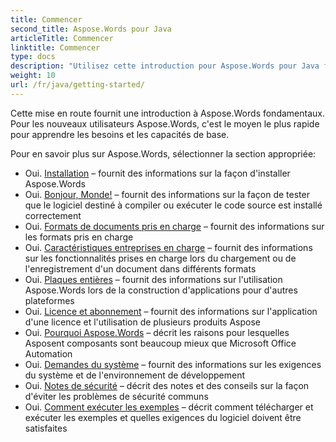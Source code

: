 ```yaml
---
title: Commencer
second_title: Aspose.Words pour Java
articleTitle: Commencer
linktitle: Commencer
type: docs
description: "Utilisez cette introduction pour Aspose.Words pour Java fondamentaux pour commencer à réaliser la valeur de Aspose.Words pour tes affaires."
weight: 10
url: /fr/java/getting-started/
---
```


Cette mise en route fournit une introduction à Aspose.Words fondamentaux. Pour les nouveaux utilisateurs Aspose.Words, c'est le moyen le plus rapide pour apprendre les besoins et les capacités de base.

Pour en savoir plus sur Aspose.Words, sélectionner la section appropriée:

- Oui. [Installation](/words/fr/java/installation/) – fournit des informations sur la façon d'installer Aspose.Words
- Oui. [Bonjour, Monde!](/words/fr/java/hello-world/) – fournit des informations sur la façon de tester que le logiciel destiné à compiler ou exécuter le code source est installé correctement
- Oui. [Formats de documents pris en charge](/words/fr/java/supported-document-formats/) – fournit des informations sur les formats pris en charge
- Oui. [Caractéristiques entreprises en charge](/words/fr/java/features/) – fournit des informations sur les fonctionnalités prises en charge lors du chargement ou de l'enregistrement d'un document dans différents formats
- Oui. [Plaques entières](https://docs.aspose.com/words/java/platforms-and-interoperability/) – fournit des informations sur l'utilisation Aspose.Words lors de la construction d'applications pour d'autres plateformes
- Oui. [Licence et abonnement](/words/fr/java/licensing/) – fournit des informations sur l'application d'une licence et l'utilisation de plusieurs produits Aspose
- Oui. [Pourquoi Aspose.Words](https://docs.aspose.com/words/java/aspose-words-or-other-solutions/) – décrit les raisons pour lesquelles Asposent composants sont beaucoup mieux que Microsoft Office Automation
- Oui. [Demandes du système](/words/fr/java/system-requirements/) – fournit des informations sur les exigences du système et de l'environnement de développement
- Oui. [Notes de sécurité](/words/fr/java/security/) – décrit des notes et des conseils sur la façon d'éviter les problèmes de sécurité communs
- Oui. [Comment exécuter les exemples](/words/fr/java/how-to-run-the-examples/) – décrit comment télécharger et exécuter les exemples et quelles exigences du logiciel doivent être satisfaites
